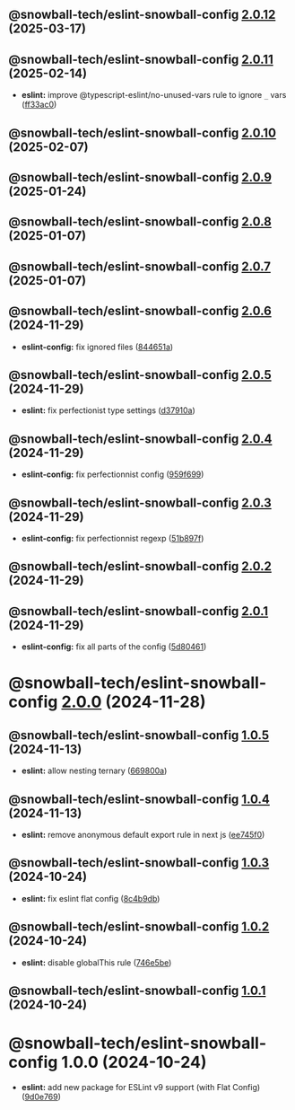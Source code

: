 ## @snowball-tech/eslint-snowball-config [2.0.12](https://github.com/snowball-tech/glacier/compare/@snowball-tech/eslint-snowball-config@2.0.11...@snowball-tech/eslint-snowball-config@2.0.12) (2025-03-17)

## @snowball-tech/eslint-snowball-config [2.0.11](https://github.com/snowball-tech/glacier/compare/@snowball-tech/eslint-snowball-config@2.0.10...@snowball-tech/eslint-snowball-config@2.0.11) (2025-02-14)

- **eslint:** improve @typescript-eslint/no-unused-vars rule to ignore `_` vars ([ff33ac0](https://github.com/snowball-tech/glacier/commit/ff33ac07e23a72ac45285ea94c5914b6fa4cc5c4))

## @snowball-tech/eslint-snowball-config [2.0.10](https://github.com/snowball-tech/glacier/compare/@snowball-tech/eslint-snowball-config@2.0.9...@snowball-tech/eslint-snowball-config@2.0.10) (2025-02-07)

## @snowball-tech/eslint-snowball-config [2.0.9](https://github.com/snowball-tech/glacier/compare/@snowball-tech/eslint-snowball-config@2.0.8...@snowball-tech/eslint-snowball-config@2.0.9) (2025-01-24)

## @snowball-tech/eslint-snowball-config [2.0.8](https://github.com/snowball-tech/glacier/compare/@snowball-tech/eslint-snowball-config@2.0.7...@snowball-tech/eslint-snowball-config@2.0.8) (2025-01-07)

## @snowball-tech/eslint-snowball-config [2.0.7](https://github.com/snowball-tech/glacier/compare/@snowball-tech/eslint-snowball-config@2.0.6...@snowball-tech/eslint-snowball-config@2.0.7) (2025-01-07)

## @snowball-tech/eslint-snowball-config [2.0.6](https://github.com/snowball-tech/glacier/compare/@snowball-tech/eslint-snowball-config@2.0.5...@snowball-tech/eslint-snowball-config@2.0.6) (2024-11-29)

- **eslint-config:** fix ignored files ([844651a](https://github.com/snowball-tech/glacier/commit/844651a435ed467881cb43699d4490983e3a15ef))

## @snowball-tech/eslint-snowball-config [2.0.5](https://github.com/snowball-tech/glacier/compare/@snowball-tech/eslint-snowball-config@2.0.4...@snowball-tech/eslint-snowball-config@2.0.5) (2024-11-29)

- **eslint:** fix perfectionist type settings ([d37910a](https://github.com/snowball-tech/glacier/commit/d37910abe081ebe663e1e1349d337639c505cb67))

## @snowball-tech/eslint-snowball-config [2.0.4](https://github.com/snowball-tech/glacier/compare/@snowball-tech/eslint-snowball-config@2.0.3...@snowball-tech/eslint-snowball-config@2.0.4) (2024-11-29)

- **eslint-config:** fix perfectionnist config ([959f699](https://github.com/snowball-tech/glacier/commit/959f699a2ac77b6d1da58283416f891f20bc2cb8))

## @snowball-tech/eslint-snowball-config [2.0.3](https://github.com/snowball-tech/glacier/compare/@snowball-tech/eslint-snowball-config@2.0.2...@snowball-tech/eslint-snowball-config@2.0.3) (2024-11-29)

- **eslint-config:** fix perfectionnist regexp ([51b897f](https://github.com/snowball-tech/glacier/commit/51b897feb6dd896ef2b1c280764a164f37bdbcaa))

## @snowball-tech/eslint-snowball-config [2.0.2](https://github.com/snowball-tech/glacier/compare/@snowball-tech/eslint-snowball-config@2.0.1...@snowball-tech/eslint-snowball-config@2.0.2) (2024-11-29)

## @snowball-tech/eslint-snowball-config [2.0.1](https://github.com/snowball-tech/glacier/compare/@snowball-tech/eslint-snowball-config@2.0.0...@snowball-tech/eslint-snowball-config@2.0.1) (2024-11-29)

- **eslint-config:** fix all parts of the config ([5d80461](https://github.com/snowball-tech/glacier/commit/5d804619aefb85497354d9bba7178b2fa2294470))

# @snowball-tech/eslint-snowball-config [2.0.0](https://github.com/snowball-tech/glacier/compare/@snowball-tech/eslint-snowball-config@1.0.5...@snowball-tech/eslint-snowball-config@2.0.0) (2024-11-28)

## @snowball-tech/eslint-snowball-config [1.0.5](https://github.com/snowball-tech/glacier/compare/@snowball-tech/eslint-snowball-config@1.0.4...@snowball-tech/eslint-snowball-config@1.0.5) (2024-11-13)

- **eslint:** allow nesting ternary ([669800a](https://github.com/snowball-tech/glacier/commit/669800ac45b01d95be03ff5f85ea2b0559da2e6c))

## @snowball-tech/eslint-snowball-config [1.0.4](https://github.com/snowball-tech/glacier/compare/@snowball-tech/eslint-snowball-config@1.0.3...@snowball-tech/eslint-snowball-config@1.0.4) (2024-11-13)

- **eslint:** remove anonymous default export rule in next js ([ee745f0](https://github.com/snowball-tech/glacier/commit/ee745f05f8c589266d274ba55e5164830e3af90f))

## @snowball-tech/eslint-snowball-config [1.0.3](https://github.com/snowball-tech/glacier/compare/@snowball-tech/eslint-snowball-config@1.0.2...@snowball-tech/eslint-snowball-config@1.0.3) (2024-10-24)

- **eslint:** fix eslint flat config ([8c4b9db](https://github.com/snowball-tech/glacier/commit/8c4b9db805ccb292ebaebe406ae302e1f38113cc))

## @snowball-tech/eslint-snowball-config [1.0.2](https://github.com/snowball-tech/glacier/compare/@snowball-tech/eslint-snowball-config@1.0.1...@snowball-tech/eslint-snowball-config@1.0.2) (2024-10-24)

- **eslint:** disable globalThis rule ([746e5be](https://github.com/snowball-tech/glacier/commit/746e5be96e35d9c654e3b7dd3fefd353a1a868f5))

## @snowball-tech/eslint-snowball-config [1.0.1](https://github.com/snowball-tech/glacier/compare/@snowball-tech/eslint-snowball-config@1.0.0...@snowball-tech/eslint-snowball-config@1.0.1) (2024-10-24)

# @snowball-tech/eslint-snowball-config 1.0.0 (2024-10-24)

- **eslint:** add new package for ESLint v9 support (with Flat Config) ([9d0e769](https://github.com/snowball-tech/glacier/commit/9d0e7692bf955368830bb1d6003a4b25856277f2))
